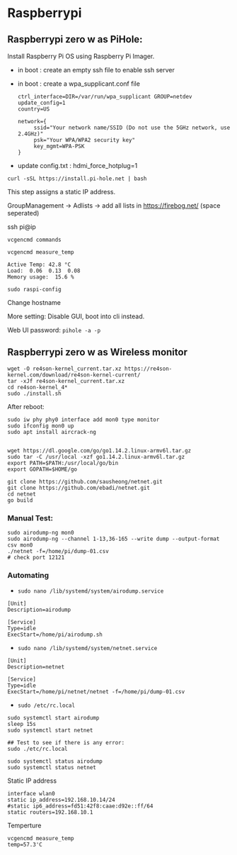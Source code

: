 # Raspberrypi

## Raspberrypi zero w as PiHole:

Install Raspberry Pi OS using Raspberry Pi Imager.

- in boot : create an empty ssh file to enable ssh server

- in boot : create a wpa_supplicant.conf file

  ```
  ctrl_interface=DIR=/var/run/wpa_supplicant GROUP=netdev
  update_config=1
  country=US
  
  network={
       ssid="Your network name/SSID (Do not use the 5GHz network, use 2.4GHz)"
       psk="Your WPA/WPA2 security key"
       key_mgmt=WPA-PSK
  }
  ```

- update config.txt :  hdmi_force_hotplug=1

`curl -sSL https://install.pi-hole.net | bash`

This step assigns a static IP address.

GroupManagement -> Adlists -> add all lists in https://firebog.net/ (space seperated)

ssh pi@ip

`vcgencmd commands`

`vcgencmd measure_temp`

```
Active Temp: 42.8 °C
Load:  0.06  0.13  0.08
Memory usage:  15.6 %
```

`sudo raspi-config`

Change hostname

More setting: Disable GUI, boot into cli instead.

Web UI password: `pihole -a -p`

## Raspberrypi zero w as Wireless monitor

```
wget -O re4son-kernel_current.tar.xz https://re4son-kernel.com/download/re4son-kernel-current/
tar -xJf re4son-kernel_current.tar.xz
cd re4son-kernel_4*
sudo ./install.sh
```
After reboot:
```
sudo iw phy phy0 interface add mon0 type monitor
sudo ifconfig mon0 up
sudo apt install aircrack-ng


wget https://dl.google.com/go/go1.14.2.linux-armv6l.tar.gz
sudo tar -C /usr/local -xzf go1.14.2.linux-armv6l.tar.gz
export PATH=$PATH:/usr/local/go/bin
export GOPATH=$HOME/go

git clone https://github.com/sausheong/netnet.git
git clone https://github.com/ebadi/netnet.git
cd netnet
go build

```

### Manual Test:

```
sudo airodump-ng mon0
sudo airodump-ng --channel 1-13,36-165 --write dump --output-format csv mon0
./netnet -f=/home/pi/dump-01.csv
# check port 12121
```

### Automating 

- `sudo nano /lib/systemd/system/airodump.service`

```
[Unit]
Description=airodump

[Service]
Type=idle
ExecStart=/home/pi/airodump.sh
```

- `sudo nano /lib/systemd/system/netnet.service`

```
[Unit]
Description=netnet

[Service]
Type=idle
ExecStart=/home/pi/netnet/netnet -f=/home/pi/dump-01.csv
```

- `sudo /etc/rc.local`

```
sudo systemctl start airodump
sleep 15s
sudo systemctl start netnet
```

``` sudo systemctl start netnet
## Test to see if there is any error:
sudo ./etc/rc.local

sudo systemctl status airodump
sudo systemctl status netnet
```

Static IP address

```
interface wlan0
static ip_address=192.168.10.14/24
#static ip6_address=fd51:42f8:caae:d92e::ff/64
static routers=192.168.10.1
```

Temperture

```vcgencmd measure_temp
vcgencmd measure_temp
temp=57.3'C
```

